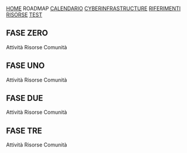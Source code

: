 [HOME](https://simlabunipr.github.io/)   ROADMAP   [CALENDARIO](https://simlabunipr.github.io/calendario.html)  [CYBERINFRASTRUCTURE](https://simlabunipr.github.io/hubzero.html)  [RIFERIMENTI](https://simlabunipr.github.io/riferimenti.html) [RISORSE](https://simlabunipr.github.io/risorse.html) [TEST](https://simlabunipr.github.io/test.html)


## FASE ZERO
Attività
Risorse
Comunità

## FASE UNO
Attività
Risorse
Comunità

## FASE DUE
Attività
Risorse
Comunità

## FASE TRE
Attività
Risorse
Comunità
